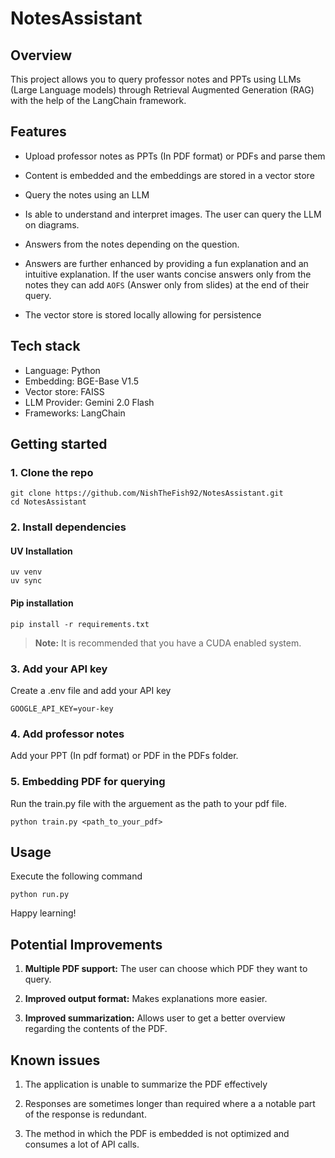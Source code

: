 # NotesAssistant

## Overview
This project allows you to query professor notes and PPTs using LLMs (Large Language models) through Retrieval Augmented Generation (RAG) with the help of the LangChain framework.

## Features
- Upload professor notes as PPTs (In PDF format) or PDFs and parse them

- Content is embedded and the embeddings are stored in a vector store 

- Query the notes using an LLM

- Is able to understand and interpret images. The user can query the LLM on diagrams.

- Answers from the notes depending on the question.

-  Answers are further enhanced by providing a fun explanation and an intuitive explanation. If the user wants concise answers only from the notes they can add `AOFS` (Answer only from slides) at the end of their query. 

- The vector store is stored locally allowing for persistence
## Tech stack
- Language: Python
- Embedding: BGE-Base V1.5
- Vector store: FAISS
- LLM Provider: Gemini 2.0 Flash
- Frameworks: LangChain

## Getting started
### 1. Clone the repo
```
git clone https://github.com/NishTheFish92/NotesAssistant.git
cd NotesAssistant
```



### 2. Install dependencies
#### UV Installation
```
uv venv
uv sync
```

#### Pip installation

```
pip install -r requirements.txt
```
> **Note:** It is recommended that you have a CUDA enabled system.

### 3. Add your API key
Create a .env file and add your API key
```
GOOGLE_API_KEY=your-key
```

### 4. Add professor notes
Add your PPT (In pdf format) or PDF in the PDFs folder.
### 5. Embedding PDF for querying
Run the train.py file with the arguement as the path to your pdf file.
```
python train.py <path_to_your_pdf>
```
## Usage
Execute the following command
```
python run.py
```
Happy learning!

## Potential Improvements
1. **Multiple PDF support:** The user can choose which PDF they want to query.

2. **Improved output format:** Makes explanations more easier.

3. **Improved summarization:** Allows user to get a better overview regarding the contents of the PDF.

## Known issues
1. The application is unable to summarize the PDF effectively

2. Responses are sometimes longer than required where a a notable part of the response is redundant.

3. The method in which the PDF is embedded is not optimized and consumes a lot of API calls.